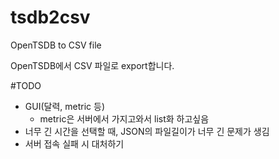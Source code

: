 # tsdb2csv
OpenTSDB to CSV file

OpenTSDB에서 CSV 파일로 export합니다.

#TODO
* GUI(달력, metric 등)
    * metric은 서버에서 가지고와서 list화 하고싶음 
* 너무 긴 시간을 선택할 때, JSON의 파일길이가 너무 긴 문제가 생김
* 서버 접속 실패 시 대처하기

